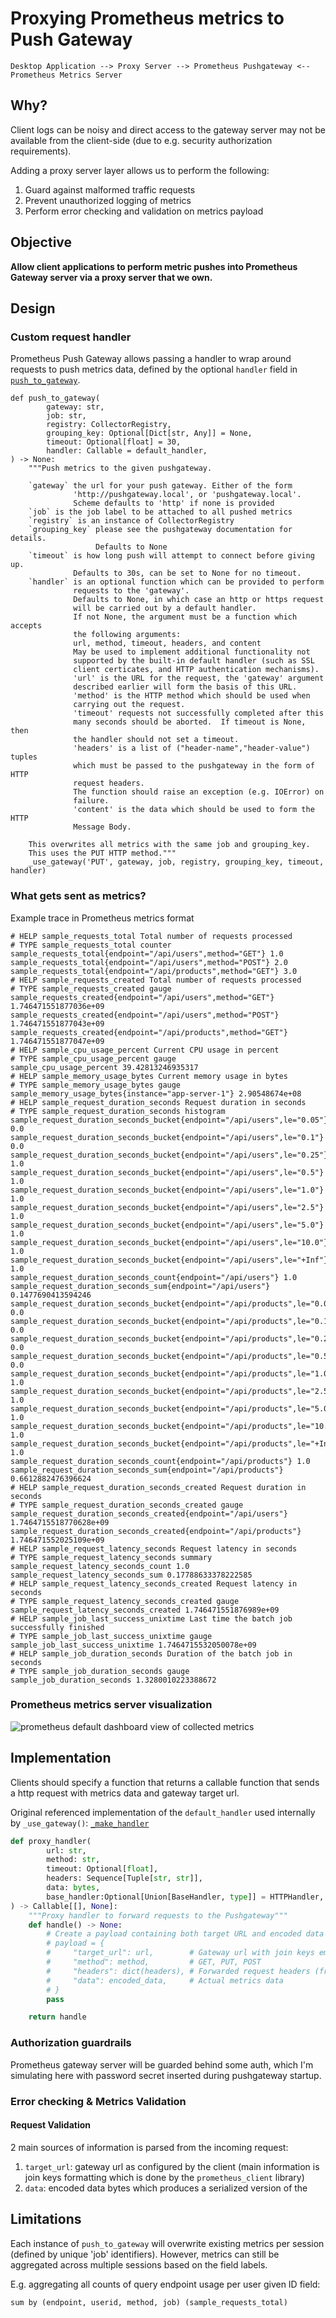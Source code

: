 # Proxying Prometheus metrics to Push Gateway

```
Desktop Application --> Proxy Server --> Prometheus Pushgateway <-- Prometheus Metrics Server
```

## Why?

Client logs can be noisy and direct access to the gateway server may not be available from the client-side (due to e.g. security authorization requirements).

Adding a proxy server layer allows us to perform the following:
1. Guard against malformed traffic requests
2. Prevent unauthorized logging of metrics
3. Perform error checking and validation on metrics payload

## Objective

**Allow client applications to perform metric pushes into Prometheus Gateway server via a proxy server that we own.**

## Design

### Custom request handler

Prometheus Push Gateway allows passing a handler to wrap around requests to push metrics data, defined by the optional `handler` field in [`push_to_gateway`](https://github.com/prometheus/client_python/blob/e3902ea45b4bfbaf6ff1d10c3889107e6c8f51fc/prometheus_client/exposition.py#L514).

```
def push_to_gateway(
        gateway: str,
        job: str,
        registry: CollectorRegistry,
        grouping_key: Optional[Dict[str, Any]] = None,
        timeout: Optional[float] = 30,
        handler: Callable = default_handler,
) -> None:
    """Push metrics to the given pushgateway.

    `gateway` the url for your push gateway. Either of the form
              'http://pushgateway.local', or 'pushgateway.local'.
              Scheme defaults to 'http' if none is provided
    `job` is the job label to be attached to all pushed metrics
    `registry` is an instance of CollectorRegistry
    `grouping_key` please see the pushgateway documentation for details.
                   Defaults to None
    `timeout` is how long push will attempt to connect before giving up.
              Defaults to 30s, can be set to None for no timeout.
    `handler` is an optional function which can be provided to perform
              requests to the 'gateway'.
              Defaults to None, in which case an http or https request
              will be carried out by a default handler.
              If not None, the argument must be a function which accepts
              the following arguments:
              url, method, timeout, headers, and content
              May be used to implement additional functionality not
              supported by the built-in default handler (such as SSL
              client certicates, and HTTP authentication mechanisms).
              'url' is the URL for the request, the 'gateway' argument
              described earlier will form the basis of this URL.
              'method' is the HTTP method which should be used when
              carrying out the request.
              'timeout' requests not successfully completed after this
              many seconds should be aborted.  If timeout is None, then
              the handler should not set a timeout.
              'headers' is a list of ("header-name","header-value") tuples
              which must be passed to the pushgateway in the form of HTTP
              request headers.
              The function should raise an exception (e.g. IOError) on
              failure.
              'content' is the data which should be used to form the HTTP
              Message Body.

    This overwrites all metrics with the same job and grouping_key.
    This uses the PUT HTTP method."""
    _use_gateway('PUT', gateway, job, registry, grouping_key, timeout, handler)
```

### What gets sent as metrics?

Example trace in Prometheus metrics format

```
# HELP sample_requests_total Total number of requests processed
# TYPE sample_requests_total counter
sample_requests_total{endpoint="/api/users",method="GET"} 1.0
sample_requests_total{endpoint="/api/users",method="POST"} 2.0
sample_requests_total{endpoint="/api/products",method="GET"} 3.0
# HELP sample_requests_created Total number of requests processed
# TYPE sample_requests_created gauge
sample_requests_created{endpoint="/api/users",method="GET"} 1.746471551877036e+09
sample_requests_created{endpoint="/api/users",method="POST"} 1.746471551877043e+09
sample_requests_created{endpoint="/api/products",method="GET"} 1.746471551877047e+09
# HELP sample_cpu_usage_percent Current CPU usage in percent
# TYPE sample_cpu_usage_percent gauge
sample_cpu_usage_percent 39.42813246935317
# HELP sample_memory_usage_bytes Current memory usage in bytes
# TYPE sample_memory_usage_bytes gauge
sample_memory_usage_bytes{instance="app-server-1"} 2.90548674e+08
# HELP sample_request_duration_seconds Request duration in seconds
# TYPE sample_request_duration_seconds histogram
sample_request_duration_seconds_bucket{endpoint="/api/users",le="0.05"} 0.0
sample_request_duration_seconds_bucket{endpoint="/api/users",le="0.1"} 0.0
sample_request_duration_seconds_bucket{endpoint="/api/users",le="0.25"} 1.0
sample_request_duration_seconds_bucket{endpoint="/api/users",le="0.5"} 1.0
sample_request_duration_seconds_bucket{endpoint="/api/users",le="1.0"} 1.0
sample_request_duration_seconds_bucket{endpoint="/api/users",le="2.5"} 1.0
sample_request_duration_seconds_bucket{endpoint="/api/users",le="5.0"} 1.0
sample_request_duration_seconds_bucket{endpoint="/api/users",le="10.0"} 1.0
sample_request_duration_seconds_bucket{endpoint="/api/users",le="+Inf"} 1.0
sample_request_duration_seconds_count{endpoint="/api/users"} 1.0
sample_request_duration_seconds_sum{endpoint="/api/users"} 0.1477690413594246
sample_request_duration_seconds_bucket{endpoint="/api/products",le="0.05"} 0.0
sample_request_duration_seconds_bucket{endpoint="/api/products",le="0.1"} 0.0
sample_request_duration_seconds_bucket{endpoint="/api/products",le="0.25"} 0.0
sample_request_duration_seconds_bucket{endpoint="/api/products",le="0.5"} 0.0
sample_request_duration_seconds_bucket{endpoint="/api/products",le="1.0"} 1.0
sample_request_duration_seconds_bucket{endpoint="/api/products",le="2.5"} 1.0
sample_request_duration_seconds_bucket{endpoint="/api/products",le="5.0"} 1.0
sample_request_duration_seconds_bucket{endpoint="/api/products",le="10.0"} 1.0
sample_request_duration_seconds_bucket{endpoint="/api/products",le="+Inf"} 1.0
sample_request_duration_seconds_count{endpoint="/api/products"} 1.0
sample_request_duration_seconds_sum{endpoint="/api/products"} 0.6612882476396624
# HELP sample_request_duration_seconds_created Request duration in seconds
# TYPE sample_request_duration_seconds_created gauge
sample_request_duration_seconds_created{endpoint="/api/users"} 1.7464715518770628e+09
sample_request_duration_seconds_created{endpoint="/api/products"} 1.746471552025109e+09
# HELP sample_request_latency_seconds Request latency in seconds
# TYPE sample_request_latency_seconds summary
sample_request_latency_seconds_count 1.0
sample_request_latency_seconds_sum 0.17788633378222585
# HELP sample_request_latency_seconds_created Request latency in seconds
# TYPE sample_request_latency_seconds_created gauge
sample_request_latency_seconds_created 1.746471551876989e+09
# HELP sample_job_last_success_unixtime Last time the batch job successfully finished
# TYPE sample_job_last_success_unixtime gauge
sample_job_last_success_unixtime 1.7464715532050078e+09
# HELP sample_job_duration_seconds Duration of the batch job in seconds
# TYPE sample_job_duration_seconds gauge
sample_job_duration_seconds 1.3280010223388672
```

### Prometheus metrics server visualization

![prometheus default dashboard view of collected metrics](img/sample_batch_metrics.png)

## Implementation

Clients should specify a function that returns a callable function that sends a http request with metrics data and gateway target url.

Original referenced implementation of the `default_handler` used internally by `_use_gateway()`: [`_make_handler`](https://github.com/prometheus/client_python/blob/e3902ea45b4bfbaf6ff1d10c3889107e6c8f51fc/prometheus_client/exposition.py#L393)

```py
def proxy_handler(
        url: str,
        method: str,
        timeout: Optional[float],
        headers: Sequence[Tuple[str, str]],
        data: bytes,
        base_handler:Optional[Union[BaseHandler, type]] = HTTPHandler,
) -> Callable[[], None]:
    """Proxy handler to forward requests to the Pushgateway"""
    def handle() -> None:
        # Create a payload containing both target URL and encoded data
        # payload = {
        #     "target_url": url,        # Gateway url with join keys embedded in http args
        #     "method": method,         # GET, PUT, POST
        #     "headers": dict(headers), # Forwarded request headers (from prometheus_client lib)
        #     "data": encoded_data,     # Actual metrics data
        # }
        pass

    return handle
```

### Authorization guardrails

Prometheus gateway server will be guarded behind some auth, which I'm simulating here with password secret inserted during pushgateway startup.

### Error checking & Metrics Validation

#### Request Validation

2 main sources of information is parsed from the incoming request:

1. `target_url`: gateway url as configured by the client (main information is join keys formatting which is done by the `prometheus_client` library)
2. `data`: encoded data bytes which produces a serialized version of the 

## Limitations

Each instance of `push_to_gateway` will overwrite existing metrics per session (defined by unique 'job' identifiers). However, metrics can still be aggregated across multiple sessions based on the field labels.

E.g. aggregating all counts of query endpoint usage per user given ID field:

```
sum by (endpoint, userid, method, job) (sample_requests_total)
```
